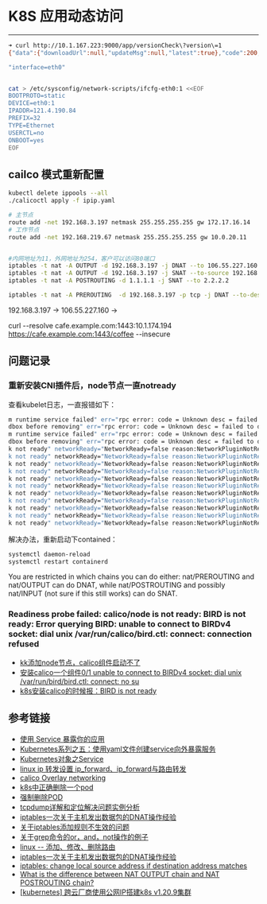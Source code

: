 # K8S 应用动态访问
***



```sh
➜ curl http://10.1.167.223:9000/app/versionCheck\?version\=1
{"data":{"downloadUrl":null,"updateMsg":null,"latest":true},"code":200,"msg":null}# 

"interface=eth0"


cat > /etc/sysconfig/network-scripts/ifcfg-eth0:1 <<EOF
BOOTPROTO=static
DEVICE=eth0:1
IPADDR=121.4.190.84
PREFIX=32
TYPE=Ethernet
USERCTL=no
ONBOOT=yes
EOF
```

## cailco 模式重新配置
```sh
kubectl delete ippools --all
./calicoctl apply -f ipip.yaml

# 主节点
route add -net 192.168.3.197 netmask 255.255.255.255 gw 172.17.16.14
# 工作节点
route add -net 192.168.219.67 netmask 255.255.255.255 gw 10.0.20.11


#内网地址为11，外网地址为254，客户可以访问80端口
iptables -t nat -A OUTPUT -d 192.168.3.197 -j DNAT --to 106.55.227.160
iptables -t nat -A OUTPUT -d 192.168.3.197 -j SNAT --to-source 192.168.219.67
iptables -t nat -A POSTROUTING -d 1.1.1.1 -j SNAT --to 2.2.2.2

iptables -t nat -A PREROUTING  -d 192.168.3.197 -p tcp -j DNAT --to-destination 106.55.227.160
```

192.168.3.197 -> 106.55.227.160 -> 

curl --resolve cafe.example.com:1443:10.1.174.194  https://cafe.example.com:1443/coffee --insecure

## 问题记录
### 重新安装CNI插件后，node节点一直notready
查看kubelet日志，一直报错如下：

```sh
m runtime service failed" err="rpc error: code = Unknown desc = failed to destroy network for sandbox \"f8b273d0b213af9a143f5729da56365efaf8fb322a1299ce2cfb8eef2cbd03c2\": cni plugin not initialized" podSandboxID="f8b273d0b213af9a14
dbox before removing" err="rpc error: code = Unknown desc = failed to destroy network for sandbox \"f8b273d0b213af9a143f5729da56365efaf8fb322a1299ce2cfb8eef2cbd03c2\": cni plugin not initialized" sandboxID="f8b273d0b213af9a143f5729d
m runtime service failed" err="rpc error: code = Unknown desc = failed to destroy network for sandbox \"e6a73ececa384f6946f9d764a093f639901fc647d84cd32f0175505a72b50f47\": cni plugin not initialized" podSandboxID="e6a73ececa384f6946
dbox before removing" err="rpc error: code = Unknown desc = failed to destroy network for sandbox \"e6a73ececa384f6946f9d764a093f639901fc647d84cd32f0175505a72b50f47\": cni plugin not initialized" sandboxID="e6a73ececa384f6946f9d764a
k not ready" networkReady="NetworkReady=false reason:NetworkPluginNotReady message:Network plugin returns error: cni plugin not initialized"
k not ready" networkReady="NetworkReady=false reason:NetworkPluginNotReady message:Network plugin returns error: cni plugin not initialized"
k not ready" networkReady="NetworkReady=false reason:NetworkPluginNotReady message:Network plugin returns error: cni plugin not initialized"
k not ready" networkReady="NetworkReady=false reason:NetworkPluginNotReady message:Network plugin returns error: cni plugin not initialized"
k not ready" networkReady="NetworkReady=false reason:NetworkPluginNotReady message:Network plugin returns error: cni plugin not initialized"
k not ready" networkReady="NetworkReady=false reason:NetworkPluginNotReady message:Network plugin returns error: cni plugin not initialized"
k not ready" networkReady="NetworkReady=false reason:NetworkPluginNotReady message:Network plugin returns error: cni plugin not initialized"
k not ready" networkReady="NetworkReady=false reason:NetworkPluginNotReady message:Network plugin returns error: cni plugin not initialized"
k not ready" networkReady="NetworkReady=false reason:NetworkPluginNotReady message:Network plugin returns error: cni plugin not initialized"
k not ready" networkReady="NetworkReady=false reason:NetworkPluginNotReady message:Network plugin returns error: cni plugin not initialized"
k not ready" networkReady="NetworkReady=false reason:NetworkPluginNotReady message:Network plugin returns error: cni plugin not initialized"
```

解决办法，重新启动下contained：

```sh
systemctl daemon-reload
systemctl restart containerd
```

You are restricted in which chains you can do either: nat/PREROUTING and nat/OUTPUT can do DNAT, while nat/POSTROUTING and possibly nat/INPUT (not sure if this still works) can do SNAT.

### Readiness probe failed: calico/node is not ready: BIRD is not ready: Error querying BIRD: unable to connect to BIRDv4 socket: dial unix /var/run/calico/bird.ctl: connect: connection refused

- [kk添加node节点，calico组件启动不了](https://kubesphere.com.cn/forum/d/3129-kknodecalico)
- [安装calico一个组件0/1 unable to connect to BIRDv4 socket: dial unix /var/run/bird/bird.ctl: connect: no su](https://blog.csdn.net/MrFDd/article/details/123358476)
- [k8s安装calico的时候报：BIRD is not ready](https://blog.csdn.net/xing_S/article/details/123630179?spm=1001.2101.3001.6650.1&utm_medium=distribute.pc_relevant.none-task-blog-2%7Edefault%7ECTRLIST%7Edefault-1-123630179-blog-123358476.pc_relevant_aa2&depth_1-utm_source=distribute.pc_relevant.none-task-blog-2%7Edefault%7ECTRLIST%7Edefault-1-123630179-blog-123358476.pc_relevant_aa2&utm_relevant_index=2)

## 参考链接

- [使用 Service 暴露你的应用](https://kubernetes.io/zh-cn/docs/tutorials/kubernetes-basics/expose/expose-intro/)
- [Kubernetes系列之五：使用yaml文件创建service向外暴露服务](https://blog.csdn.net/wucong60/article/details/81699196)
- [Kubernetes对象之Service](https://www.cnblogs.com/tylerzhou/p/10989881.html)
- [linux ip 转发设置 ip_forward、ip_forward与路由转发](https://blog.csdn.net/li_101357/article/details/78416813)
- [calico Overlay networking](https://projectcalico.docs.tigera.io/networking/vxlan-ipip#configure-vxlan-encapsulation-for-all-inter-workload-traffic)
- [k8s中正确删除一个pod](https://www.cnblogs.com/effortsing/p/10496547.html)
- [强制删除POD](https://www.jianshu.com/p/fe7473e43d76)
- [tcpdump详解和定位解决问题实例分析](https://blog.csdn.net/wj31932/article/details/106570542)
- [iptables一次关于主机发出数据包的DNAT操作经验](https://blog.csdn.net/m0_37549390/article/details/110865635)
- [关于iptables添加规则不生效的问题](https://blog.csdn.net/donglynn/article/details/73530542)
- [关于grep命令的or，and，not操作的例子](https://blog.csdn.net/jackaduma/article/details/6900242)
- [linux -- 添加、修改、删除路由](https://www.cnblogs.com/hf8051/p/4530906.html)
- [iptables一次关于主机发出数据包的DNAT操作经验](https://blog.csdn.net/m0_37549390/article/details/110865635)
- [iptables: change local source address if destination address matches](https://unix.stackexchange.com/questions/243451/iptables-change-local-source-address-if-destination-address-matches)
- [What is the difference between NAT OUTPUT chain and NAT POSTROUTING chain?](https://unix.stackexchange.com/questions/402233/what-is-the-difference-between-nat-output-chain-and-nat-postrouting-chain)
- [[kubernetes] 跨云厂商使用公网IP搭建k8s v1.20.9集群](https://blog.51cto.com/xiaowangzai/5167661)